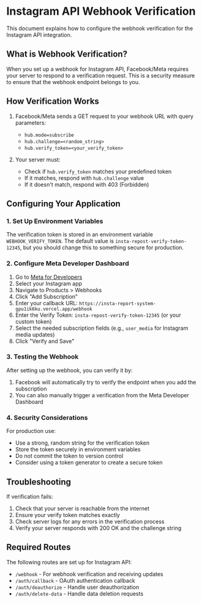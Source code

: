 # Instagram API Webhook Verification

This document explains how to configure the webhook verification for the Instagram API integration.

## What is Webhook Verification?

When you set up a webhook for Instagram API, Facebook/Meta requires your server to respond to a verification request. This is a security measure to ensure that the webhook endpoint belongs to you.

## How Verification Works

1. Facebook/Meta sends a GET request to your webhook URL with query parameters:
   - `hub.mode=subscribe`
   - `hub.challenge=<random_string>`
   - `hub.verify_token=<your_verify_token>`

2. Your server must:
   - Check if `hub.verify_token` matches your predefined token
   - If it matches, respond with `hub.challenge` value
   - If it doesn't match, respond with 403 (Forbidden)

## Configuring Your Application

### 1. Set Up Environment Variables

The verification token is stored in an environment variable `WEBHOOK_VERIFY_TOKEN`. The default value is `insta-repost-verify-token-12345`, but you should change this to something secure for production.

### 2. Configure Meta Developer Dashboard

1. Go to [Meta for Developers](https://developers.facebook.com/)
2. Select your Instagram app
3. Navigate to Products > Webhooks
4. Click "Add Subscription"
5. Enter your callback URL: `https://insta-report-system-gpu1ik6ku.vercel.app/webhook`
6. Enter the Verify Token: `insta-repost-verify-token-12345` (or your custom token)
7. Select the needed subscription fields (e.g., `user_media` for Instagram media updates)
8. Click "Verify and Save"

### 3. Testing the Webhook

After setting up the webhook, you can verify it by:

1. Facebook will automatically try to verify the endpoint when you add the subscription
2. You can also manually trigger a verification from the Meta Developer Dashboard

### 4. Security Considerations

For production use:
- Use a strong, random string for the verification token
- Store the token securely in environment variables
- Do not commit the token to version control
- Consider using a token generator to create a secure token

## Troubleshooting

If verification fails:
1. Check that your server is reachable from the internet
2. Ensure your verify token matches exactly
3. Check server logs for any errors in the verification process
4. Verify your server responds with 200 OK and the challenge string

## Required Routes

The following routes are set up for Instagram API:

- `/webhook` - For webhook verification and receiving updates
- `/auth/callback` - OAuth authentication callback
- `/auth/deauthorize` - Handle user deauthorization
- `/auth/delete-data` - Handle data deletion requests
